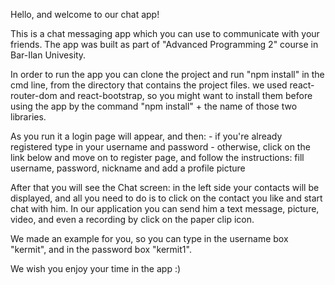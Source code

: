 Hello, and welcome to our chat app!

This is a chat messaging app which you can use to communicate with your friends.
The app was built as part of "Advanced Programming 2" course in Bar-Ilan Univesity.

In order to run the app you can clone the project and run "npm install" in the cmd line,
from the directory that contains the project files. we used react-router-dom and 
react-bootstrap, so you might want to  install them before using the app by the command
"npm install" + the name of those two libraries. 

As you run it a login page will appear, and then:
	- if you're already registered type in your username and password
	- otherwise, click on the link below and move on to register page,
	  and follow the instructions: fill username, password, nickname and add a profile picture

After that you will see the Chat screen:
in the left side your contacts will be displayed, and all you need to do is to click
on the contact you like and start chat with him.
In our application you can send him a text message, picture, video, and even a recording
by click on the paper clip icon.

We made an example for you, so you can type in the username box "kermit",
and in the password box "kermit1".

We wish you enjoy your time in the app :)   